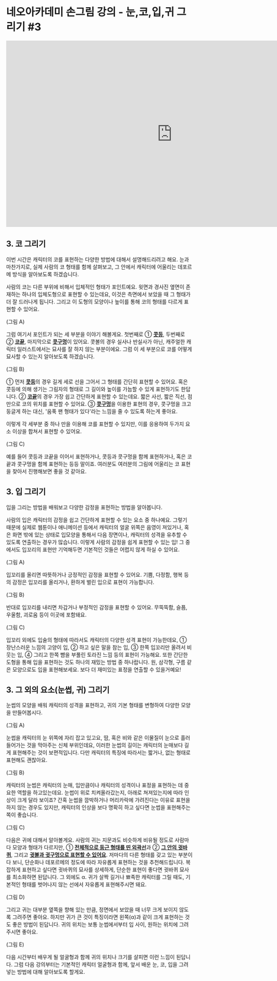 # 네오아카데미 손그림 강의 - 눈,코,입,귀 그리기 #3
<iframe width="895" height="503" src="https://www.youtube.com/embed/CJYvHZ5HgHo?list=PLmrVWPFHf_oG1Im06PQ7hAGe8cLjRr_b5" title="네오아카데미 손그림 강의 - 눈,코,입,귀 그리기 #3" frameborder="0" allow="accelerometer; autoplay; clipboard-write; encrypted-media; gyroscope; picture-in-picture" allowfullscreen></iframe>

## 3. 코 그리기

이번 시간은 캐릭터의 코를 표현하는 다양한 방법에 대해서 설명해드리려고 해요.
눈과 마찬가지로, 실제 사람의 코 형태를 함께 살펴보고, 그 안에서 캐릭터에 어울리는 데포르메 방식을 알아보도록 하겠습니다.

사람의 코는 다른 부위에 비해서 입체적인 형태가 포인트예요.
윗면과 경사진 옆면이 존재하는 하나의 입체도형으로 표현할 수 있는데요, 이것은 측면에서 보았을 때 그 형태가 더 잘 드러나게 됩니다. 그리고 이 도형의 모양이나 높이를 통해 코의 형태를 다르게 표현할 수 있어요.

(그림 A)

그럼 여기서 포인트가 되는 세 부분을 이야기 해볼게요.
첫번째로 ① <u>**콧등**</u>,  두번째로 ② <u>**코끝**</u>, 마지막으로 <u>**콧구멍**</u>이 있어요. 콧볼의 경우 실사나 반실사가 아닌, 캐주얼한 캐릭터 일러스트에서는 묘사를 잘 하지 않는 부분이에요. 그럼 이 세 부분으로 코를 어떻게 묘사할 수 있는지 알아보도록 하겠습니다.

(그림 B)

① 먼저 <u>**콧등**</u>의 경우 길게 세로 선을 그어서 그 형태를 간단히 표현할 수 있어요. 혹은 콧등에 의해 생기는 그림자의 형태로 그 길이와 높이를 가늠할 수 있게 표현하기도 한답니다.
② <u>**코끝**</u>의 경우 가장 쉽고 간단하게 표현할 수 있는데요. 짧은 사선, 짧은 직선, 점 만으로 코의 위치를 표현할 수 있어요.
③ <u>**콧구멍**</u>을 이용한 표현의 경우, 콧구멍을 크고 둥글게 하는 대신, '움푹 팬 형태가 있다'라는 느낌을 줄 수 있도록 하는게 좋아요.

이렇게 각 세부분 중 하나 만을 이용해 코를 표현할 수 있지만, 이를 응용하여 두가지 요소 이상을 합쳐서 표현할 수 있어요.

(그림 C)

예를 들어 콧등과 코끝을 이어서 표현하거나, 콧등과 콧구멍을 함께 표현하거나, 혹은 코끝과 콧구멍을 함께 표현하는 등등 말이죠.
여러분도 여러분의 그림에 어울리는 코 표현을 찾아서 진행해보면 좋을 것 같아요.


## 3. 입 그리기
입을 그리는 방법을 배워보고 다양한 감정을 표현하는 방법을 알아봅니다.

사람의 입은 캐릭터의 감정을 쉽고 간단하게 표현할 수 있는 요소 중 하나예요. 그렇기 때문에 실제로 웹툰이나 애니메이션 등에서 캐릭터의 얼굴 위쪽은 음영이 져있거나, 혹은 화면 밖에 있는 상태로 입모양을 통해서 다음 장면이나, 캐릭터의 성격을 유추할 수 있도록 연출하는 경우가 많습니다. 이렇게 사람의 감정을 쉽게 표현할 수 있는 입! 그 중에서도 입꼬리의 표현만 기억해두면 기본적인 것들은 어렵지 않게 하실 수 있어요. 

(그림 A)

입꼬리를 올리면 따뜻하거나 긍정적인 감정을 표현할 수 있어요. 기쁨, 다정함, 행복 등의 감정은 입꼬리를 올리거나, 환하게 벌린 입으로 표현이 가능합니다.

(그림 B)

반대로 입꼬리를 내리면 차갑거나 부정적인 감정을 표현할 수 있어요. 무뚝뚝함, 슬픔, 우울함, 괴로움 등이 이곳에 포함돼요.

(그림 C)

입꼬리 외에도 입술의 형태에 따라서도 캐릭터의 다양한 성격 표현이 가능한데요, ① 장난스러운 느낌의 고양이 입, ② 하고 싶은 말을 참는 입, ③ 한쪽 입꼬리만 올려서 비웃는 입, ④ 그리고 한쪽 뺨을 부풀린 토라진 느낌 등의 표현이 가능해요. 또한 간단한 도형을 통해 입을 표현하는 것도 하나의 재밌는 방법 중 하나랍니다. 원, 삼각형, 구름 같은 모양으로도 입을 표현해보세요. 보다 더 재미있는 표정을 연출할 수 있을거예요!


## 3. 그 외의 요소(눈썹, 귀) 그리기
눈썹의 모양을 배워 캐릭터의 성격을 표현하고, 귀의 기본 형태를 변형하여 다양한 모양을 만들어봅시다.

(그림 A)

눈썹을 캐릭터의 눈 위쪽에 자리 잡고 있고요, 땀, 혹은 비와 같은 이물질이 눈으로 흘러들어가는 것을 막아주는 신체 부위인데요, 이러한 눈썹의 길이는 캐릭터의 눈매보다 길게 표현해주는 것이 보편적입니다. 다만 캐릭터의 특징에 따라서는 짧거나, 없는 형태로 표현해도 괜찮아요. 

(그림 B)

캐릭터의 눈썹은 캐릭터의 눈매, 입만큼이나 캐릭터의 성격이나 표정을 표현하는 데 중요한 역할을 하고있는데요. 눈썹이 위로 치켜올라갔는지, 아래로 쳐져있는지에 따라 인상이 크게 달라 보이죠? 간혹 눈썹을 깜박하거나 머리카락에 가려진다는 이유로 표현을 하지 않는 경우도 있지만, 캐릭터의 인상을 보다 명확히 하고 싶다면 눈썹을 표현해주는 쪽이 좋습니다.

(그림 C) 

다음은 귀에 대해서 알아볼게요.
사람의 귀는 지문과도 비슷하게 비유될 정도로 사람마다 모양과 형태가 다르지만, ① <u>**전체적으로 둥근 형태를 띤 외곽선**</u>과 ② <u>**그 안의 귓바퀴**</u>, 그리고 <u>**귓볼과 귓구멍으로 표현할 수 있어요**</u>. 저마다의 다른 형태를 갖고 있는 부분이다 보니, 단순화나 데포르메의 정도에 따라 자유롭게 표현하는 것을 추천해드립니다. 복잡하게 표현하고 싶다면 귓바퀴의 묘사를 상세하게, 단순한 표현이 좋다면 귓바퀴 묘사를 최소화하면 된답니다. 그 외에도 α. 귀가 살짝 길거나 뾰족한 캐릭터를 그릴 때도, 기본적인 형태를 벗어나지 않는 선에서 자유롭게 표현해주시면 돼요.

(그림 D)

그리고 귀는 대부분 옆쪽을 향해 있는 만큼, 정면에서 보았을 때 너무 크게 보이지 않도록 그려주면 좋아요. 하지만 귀가 큰 것이 특징이라면 왼쪽(α)과 같이 크게 표현하는 것도 좋은 방법이 된답니다. 귀의 위치는 보통 눈썹에서부터 입 사이, 원하는 위치에 그려주시면 좋아요. 

(그림 E)

다음 시간부터 배우게 될 얼굴형과 함께 귀의 위치나 크기를 살피면 이런 느낌이 된답니다. 그럼 다음 강의부터는 기본적인 캐릭터 얼굴형과 함께, 앞서 배운 눈, 코, 입을 그려넣는 방법에 대해 알아보도록 할게요.
